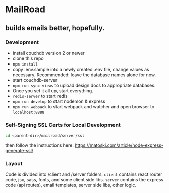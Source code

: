# MailRoad

## builds emails better, hopefully.

### Development
* install couchdb version 2 or newer
* clone this repo
* `npm install`
* copy .env.sample into a newly created .env file, change values as necessary. Recommended: leave the database names alone for now.
* start couchdb-server
* `npm run sync-views` to upload design docs to appropriate databases.
* Once you set it all up, start everything.
* `redis-server` to start redis
* `npm run develop` to start nodemon & express
* `npm run webpack` to start webpack and watcher and open browser to `localhost:8888`


### Self-Signing SSL Certs for Local Development

```bash
cd <parent-dir>/mailroad/server/ssl
```

then follow the instructions here:
https://matoski.com/article/node-express-generate-ssl/

### Layout
Code is divided into /client and /server folders. `client` contains react router code, jsx, sass, fonts, and some client side libs.
`server` contains the express code (api routes), email templates, server side libs, other logic.
